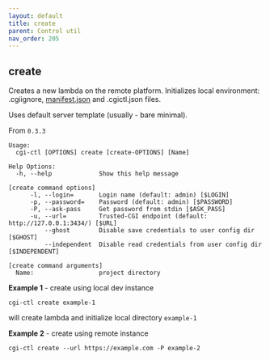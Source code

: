 ```yaml
---
layout: default
title: create
parent: Control util
nav_order: 205
---
```

## create

Creates a new lambda on the remote platform. Initializes local environment: 
.cgiignore, [manifest.json](../../usage/manifest) and .cgictl.json files.

Uses default server template (usually - bare minimal).

From `0.3.3`

```
Usage:
  cgi-ctl [OPTIONS] create [create-OPTIONS] [Name]

Help Options:
  -h, --help             Show this help message

[create command options]
      -l, --login=       Login name (default: admin) [$LOGIN]
      -p, --password=    Password (default: admin) [$PASSWORD]
      -P, --ask-pass     Get password from stdin [$ASK_PASS]
      -u, --url=         Trusted-CGI endpoint (default: http://127.0.0.1:3434/) [$URL]
          --ghost        Disable save credentials to user config dir [$GHOST]
          --independent  Disable read credentials from user config dir [$INDEPENDENT]

[create command arguments]
  Name:                  project directory
```

**Example 1** - create using local dev instance

```
cgi-ctl create example-1
```

will create lambda and initialize local directory `example-1`

**Example 2** - create using remote instance

```
cgi-ctl create --url https://example.com -P example-2
```
